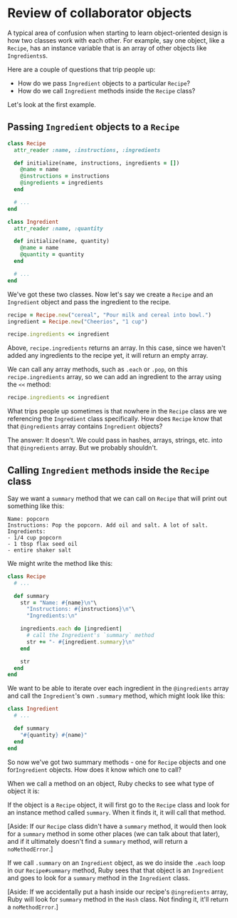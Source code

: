 # Review of collaborator objects

A typical area of confusion when starting to learn object-oriented design is how two classes work with each other. For example, say one object, like a `Recipe`, has an instance variable that is an array of other objects like `Ingredients`s.

Here are a couple of questions that trip people up:
* How do we pass `Ingredient` objects to a particular `Recipe`?
* How do we call `Ingredient` methods inside the `Recipe` class?

Let's look at the first example.

## Passing `Ingredient` objects to a `Recipe`

```ruby
class Recipe
  attr_reader :name, :instructions, :ingredients

  def initialize(name, instructions, ingredients = [])
    @name = name
    @instructions = instructions
    @ingredients = ingredients
  end

  # ...
end

class Ingredient
  attr_reader :name, :quantity

  def initialize(name, quantity)
    @name = name
    @quantity = quantity
  end

  # ...
end
```

We've got these two classes. Now let's say we create a `Recipe` and an `Ingredient` object and pass the ingredient to the recipe.

```ruby
recipe = Recipe.new("cereal", "Pour milk and cereal into bowl.")
ingredient = Recipe.new("Cheerios", "1 cup")

recipe.ingredients << ingredient
```

Above, `recipe.ingredients` returns an array. In this case, since we haven't added any ingredients to the recipe yet, it will return an empty array.

We can call any array methods, such as `.each` or `.pop`, on this `recipe.ingredients` array, so we can add an ingredient to the array using the `<<` method:

```ruby
recipe.ingredients << ingredient
```

What trips people up sometimes is that nowhere in the `Recipe` class are we referencing the `Ingredient` class specifically.  How does `Recipe` know that that `@ingredients` array contains `Ingredient` objects?

The answer: It doesn't. We could pass in hashes, arrays, strings, etc. into that `@ingredients` array. But we probably shouldn't.

## Calling `Ingredient` methods inside the `Recipe` class

Say we want a `summary` method that we can call on `Recipe` that will print out something like this:

```no-highlight
Name: popcorn
Instructions: Pop the popcorn. Add oil and salt. A lot of salt.
Ingredients:
- 1/4 cup popcorn
- 1 tbsp flax seed oil
- entire shaker salt
```

We might write the method like this:

```ruby
class Recipe
  # ...

  def summary
    str = "Name: #{name}\n"\
      "Instructions: #{instructions}\n"\
      "Ingredients:\n"

    ingredients.each do |ingredient|
      # call the Ingredient's `summary` method
      str += "- #{ingredient.summary}\n"
    end

    str
  end
end
```

We want to be able to iterate over each ingredient in the `@ingredients` array and call the `Ingredient`'s own `.summary` method, which might look like this:

```ruby
class Ingredient
  # ...

  def summary
    "#{quantity} #{name}"
  end
end
```

So now we've got two summary methods - one for `Recipe` objects and one for`Ingredient` objects.  How does it know which one to call?

When we call a method on an object, Ruby checks to see what type of object it is:

If the object is a `Recipe` object, it will first go to the  `Recipe` class and look for an instance method called `summary`. When it finds it, it will call that method.

[Aside: If our `Recipe` class didn't have a `summary` method, it would then look for a `summary` method in some other places (we can talk about that later), and if it ultimately doesn't find a `summary` method, will return a `noMethodError`.]

If we call `.summary` on an `Ingredient` object, as we do inside the `.each` loop in our `Recipe#summary` method, Ruby sees that that object is an `Ingredient` and goes to look for a `summary` method in the `Ingredient` class.

[Aside:  If we accidentally put a hash inside our recipe's `@ingredients` array, Ruby will look for `summary` method in the `Hash` class.  Not finding it, it'll return a `noMethodError`.]

